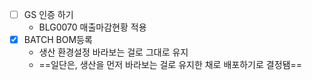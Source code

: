 - [ ] GS 인증 하기 
	- BLG0070 매출마감현황 적용
- [x] BATCH BOM등록 
	- 생산 환경설정 바라보는 걸로 그대로 유지 
	- ==일단은, 생산을 먼저 바라보는 걸로 유지한 채로 배포하기로 결정됌==
